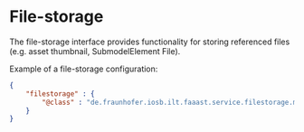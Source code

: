 # File-storage
The file-storage interface provides functionality for storing referenced files (e.g. asset thumbnail, SubmodelElement File).

Example of a file-storage configuration:
```json
{
	"filestorage" : {
		"@class" : "de.fraunhofer.iosb.ilt.faaast.service.filestorage.memory.FileStorageInMemory"
	}
}
```